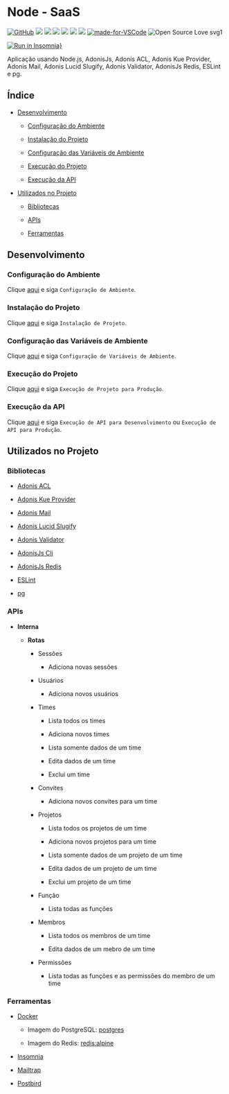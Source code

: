 # Node - SaaS

[![GitHub](https://img.shields.io/github/license/mashape/apistatus.svg)](https://github.com/osvaldokalvaitir/node-saas/blob/master/LICENSE)
![](https://img.shields.io/github/package-json/v/osvaldokalvaitir/node-saas.svg)
![](https://img.shields.io/github/last-commit/osvaldokalvaitir/node-saas.svg?color=red)
![](https://img.shields.io/github/languages/top/osvaldokalvaitir/node-saas.svg?color=yellow)
![](https://img.shields.io/github/languages/count/osvaldokalvaitir/node-saas.svg?color=lightgrey)
![](https://img.shields.io/github/languages/code-size/osvaldokalvaitir/node-saas.svg)
![](https://img.shields.io/github/repo-size/osvaldokalvaitir/node-saas.svg?color=blueviolet)
[![made-for-VSCode](https://img.shields.io/badge/Made%20for-VSCode-1f425f.svg)](https://code.visualstudio.com/)
![Open Source Love svg1](https://badges.frapsoft.com/os/v1/open-source.svg?v=103)

[![Run in Insomnia}](https://insomnia.rest/images/run.svg)](https://insomnia.rest/run/?label=SaaS&uri=https%3A%2F%2Fraw.githubusercontent.com%2Fosvaldokalvaitir%2Fnode-saas%2Fmaster%2FInsomnia.json)

Aplicação usando Node.js, AdonisJs, Adonis ACL, Adonis Kue Provider, Adonis Mail, Adonis Lucid Slugify, Adonis Validator, AdonisJs Redis, ESLint e pg.

## Índice

- [Desenvolvimento](#desenvolvimento)

  - [Configuração do Ambiente](#configuração-do-ambiente)

  - [Instalação do Projeto](#instalação-do-projeto)
  
  - [Configuração das Variáveis de Ambiente](#configuração-das-variáveis-de-ambiente)

  - [Execução do Projeto](#execução-do-projeto)

  - [Execução da API](#execução-da-api)

- [Utilizados no Projeto](#utilizados-no-projeto)

  - [Bibliotecas](#bibliotecas)
  
  - [APIs](#apis)

  - [Ferramentas](#ferramentas)

## Desenvolvimento

### Configuração do Ambiente

Clique [aqui](https://github.com/osvaldokalvaitir/projects-settings/blob/master/README.md) e siga `Configuração de Ambiente`.

### Instalação do Projeto

Clique [aqui](https://github.com/osvaldokalvaitir/projects-settings/blob/master/nodejs/nodejs.md) e siga `Instalação de Projeto`.

### Configuração das Variáveis de Ambiente

Clique [aqui](https://github.com/osvaldokalvaitir/projects-settings/blob/master/nodejs/libs/dotenv.md) e siga `Configuração de Variáveis de Ambiente`.

### Execução do Projeto

Clique [aqui](https://github.com/osvaldokalvaitir/projects-settings/blob/master/nodejs/nodejs.md) e siga `Execução de Projeto para Produção`.

### Execução da API

Clique [aqui](https://github.com/osvaldokalvaitir/projects-settings/blob/master/nodejs/libs/@adonisjs-cli.md) e siga `Execução de API para Desenvolvimento` ou `Execução de API para Produção`.

## Utilizados no Projeto

### Bibliotecas

- [Adonis ACL](https://github.com/osvaldokalvaitir/projects-settings/blob/master/nodejs/libs/adonis-acl.md)

- [Adonis Kue Provider](https://github.com/osvaldokalvaitir/projects-settings/blob/master/nodejs/libs/adonis-kue.md)

- [Adonis Mail](https://github.com/osvaldokalvaitir/projects-settings/blob/master/nodejs/libs/@adonisjs-mail.md)

- [Adonis Lucid Slugify](https://github.com/osvaldokalvaitir/projects-settings/blob/master/nodejs/libs/@adonisjs-lucid-slugify.md)

- [Adonis Validator](https://github.com/osvaldokalvaitir/projects-settings/blob/master/nodejs/libs/@adonisjs-validator.md)

- [AdonisJs Cli](https://github.com/osvaldokalvaitir/projects-settings/blob/master/nodejs/libs/@adonisjs-cli.md)

- [AdonisJs Redis](https://github.com/osvaldokalvaitir/projects-settings/blob/master/nodejs/libs/@adonisjs-redis.md)

- [ESLint](https://github.com/osvaldokalvaitir/projects-settings/blob/master/nodejs/libs/eslint.md)

- [pg](https://github.com/osvaldokalvaitir/projects-settings/blob/master/nodejs/libs/pg.md)

### APIs

- **Interna**

  - **Rotas**

    - Sessões

      - Adiciona novas sessões

    - Usuários

      - Adiciona novos usuários

    - Times

      - Lista todos os times

      - Adiciona novos times

      - Lista somente dados de um time

      - Edita dados de um time

      - Exclui um time

    - Convites

      - Adiciona novos convites para um time

    - Projetos

      - Lista todos os projetos de um time

      - Adiciona novos projetos para um time

      - Lista somente dados de um projeto de um time

      - Edita dados de um projeto de um time

      - Exclui um projeto de um time

    - Função

      - Lista todas as funções

    - Membros
  
      - Lista todos os membros de um time

      - Edita dados de um mebro de um time

    - Permissões

      - Lista todas as funções e as permissões do membro de um time

### Ferramentas

- [Docker](https://github.com/osvaldokalvaitir/projects-settings/blob/master/virtualization/docker/docker.md)

  - Imagem do PostgreSQL: [postgres](https://github.com/osvaldokalvaitir/projects-settings/blob/master/virtualization/docker/images/postgres.md)

  - Imagem do Redis: [redis:alpine](https://github.com/osvaldokalvaitir/projects-settings/blob/master/virtualization/docker/images/redis-alpine.md)

- [Insomnia](https://github.com/osvaldokalvaitir/projects-settings/blob/master/api/insomnia.md)

- [Mailtrap](https://github.com/osvaldokalvaitir/projects-settings/blob/master/email/mailtrap.md)

- [Postbird](https://github.com/osvaldokalvaitir/projects-settings/blob/master/database/postgresql/postbird.md)
